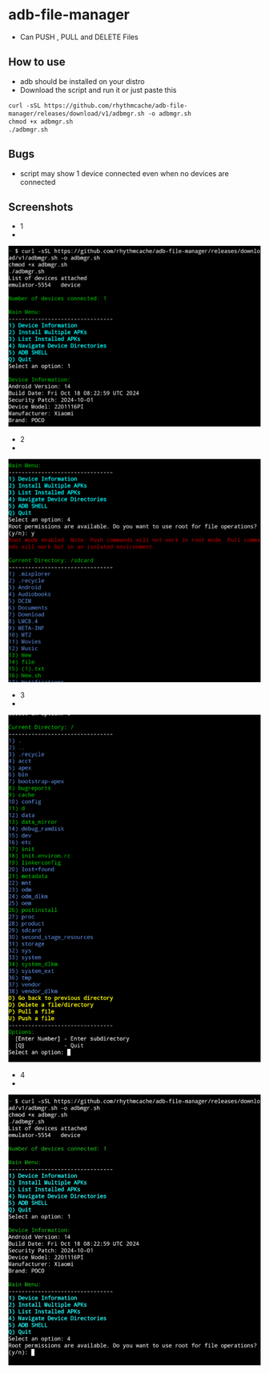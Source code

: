 # adb-file-manager
- Can PUSH , PULL and DELETE Files

## How to use
- adb should be installed on your distro
- Download the script and run it
or just paste this
```
curl -sSL https://github.com/rhythmcache/adb-file-manager/releases/download/v1/adbmgr.sh -o adbmgr.sh
chmod +x adbmgr.sh
./adbmgr.sh
```
## Bugs
- script  may show 1 device connected even when no devices are connected

## Screenshots
- 1
- 
![Screenshot 1](screenshots/Screenshot_20241108-100443_Termux.png)  
- 2
- 
![Screenshot 2](screenshots/Screenshot_20241108-100509_Termux.png)  
- 3
- 
![Screenshot 3](screenshots/Screenshot_20241108-100616_Termux.png)  
- 4
- 
![Screenshot 4](screenshots/IMG_20241108_100819.png)
